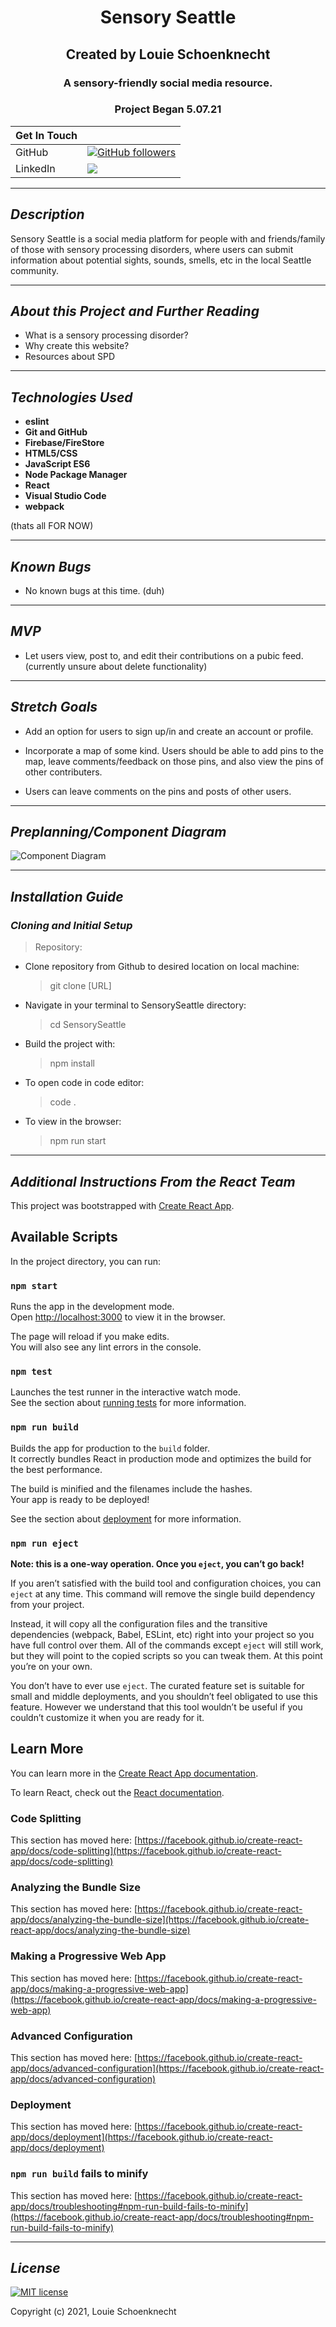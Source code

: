 <div align="center">

# **Sensory Seattle**
## Created by Louie Schoenknecht

### A sensory-friendly social media resource.

### Project Began 5.07.21

|  **Get In Touch** 	|   	|
|---	|---	|
|  GitHub 	|  <a href="https://github.com/louiesch"> ![GitHub followers](https://img.shields.io/github/followers/louiesch?style=social)	</a>  |
|  LinkedIn 	|  <a href="https://linkedin.com/in/louie-schoenknecht"> <img src="https://img.shields.io/badge/-LinkedIn-black.svg?style=plastic&logo=linkedin&colorB=2867B2"></a>	|

</div>

---

## _Description_

Sensory Seattle is a social media platform for people with and friends/family of those with sensory processing disorders, where users can submit information about potential sights, sounds, smells, etc in the local Seattle community.

---

## _About this Project and Further Reading_

* What is a sensory processing disorder?
* Why create this website?
* Resources about SPD

---

## _Technologies Used_

* **eslint**
* **Git and GitHub**
* **Firebase/FireStore**
* **HTML5/CSS**
* **JavaScript ES6**
* **Node Package Manager**
* **React**
* **Visual Studio Code**
* **webpack**

(thats all FOR NOW)

---

## _Known Bugs_
* No known bugs at this time. (duh)

---

## _MVP_
* Let users view, post to, and edit their contributions on a pubic feed. (currently unsure about delete functionality)

---

## _Stretch Goals_

* Add an option for users to sign up/in and create an account or profile.

* Incorporate a map of some kind. Users should be able to add pins to the map, leave comments/feedback on those pins, and also view the pins of other contributers.

* Users can leave comments on the pins and posts of other users.

---

## _Preplanning/Component Diagram_

![Component Diagram](path-here)


---

## _Installation Guide_

### _Cloning and Initial Setup_

> Repository: 
* Clone repository from Github to desired location on local machine:
  > git clone [URL]
* Navigate in your terminal to SensorySeattle directory:
  > cd SensorySeattle
* Build the project with:
  > npm install
* To open code in code editor:
  > code .
* To view in the browser:
  > npm run start

---

## _Additional Instructions From the React Team_

This project was bootstrapped with [Create React App](https://github.com/facebook/create-react-app).

## Available Scripts

In the project directory, you can run:

### `npm start`

Runs the app in the development mode.\
Open [http://localhost:3000](http://localhost:3000) to view it in the browser.

The page will reload if you make edits.\
You will also see any lint errors in the console.

### `npm test`

Launches the test runner in the interactive watch mode.\
See the section about [running tests](https://facebook.github.io/create-react-app/docs/running-tests) for more information.

### `npm run build`

Builds the app for production to the `build` folder.\
It correctly bundles React in production mode and optimizes the build for the best performance.

The build is minified and the filenames include the hashes.\
Your app is ready to be deployed!

See the section about [deployment](https://facebook.github.io/create-react-app/docs/deployment) for more information.

### `npm run eject`

**Note: this is a one-way operation. Once you `eject`, you can’t go back!**

If you aren’t satisfied with the build tool and configuration choices, you can `eject` at any time. This command will remove the single build dependency from your project.

Instead, it will copy all the configuration files and the transitive dependencies (webpack, Babel, ESLint, etc) right into your project so you have full control over them. All of the commands except `eject` will still work, but they will point to the copied scripts so you can tweak them. At this point you’re on your own.

You don’t have to ever use `eject`. The curated feature set is suitable for small and middle deployments, and you shouldn’t feel obligated to use this feature. However we understand that this tool wouldn’t be useful if you couldn’t customize it when you are ready for it.

## Learn More

You can learn more in the [Create React App documentation](https://facebook.github.io/create-react-app/docs/getting-started).

To learn React, check out the [React documentation](https://reactjs.org/).

### Code Splitting

This section has moved here: [https://facebook.github.io/create-react-app/docs/code-splitting](https://facebook.github.io/create-react-app/docs/code-splitting)

### Analyzing the Bundle Size

This section has moved here: [https://facebook.github.io/create-react-app/docs/analyzing-the-bundle-size](https://facebook.github.io/create-react-app/docs/analyzing-the-bundle-size)

### Making a Progressive Web App

This section has moved here: [https://facebook.github.io/create-react-app/docs/making-a-progressive-web-app](https://facebook.github.io/create-react-app/docs/making-a-progressive-web-app)

### Advanced Configuration

This section has moved here: [https://facebook.github.io/create-react-app/docs/advanced-configuration](https://facebook.github.io/create-react-app/docs/advanced-configuration)

### Deployment

This section has moved here: [https://facebook.github.io/create-react-app/docs/deployment](https://facebook.github.io/create-react-app/docs/deployment)

### `npm run build` fails to minify

This section has moved here: [https://facebook.github.io/create-react-app/docs/troubleshooting#npm-run-build-fails-to-minify](https://facebook.github.io/create-react-app/docs/troubleshooting#npm-run-build-fails-to-minify)

---

## _License_

[![MIT license](https://img.shields.io/badge/License-MIT-blue.svg)](https://opensource.org/licenses/MIT)

Copyright (c) 2021, Louie Schoenknecht